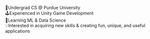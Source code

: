 <p>
  🚂Undergrad CS @ Purdue University
  <br>
  🕹️Experienced in Unity Game Development
  <br>
  📖Learning ML & Data Science
  <br>
  💡Interested in acquiring new skills & creating fun, unique, and useful applications
</p>



<!---
ng-daniel/ng-daniel is a ✨ special ✨ repository because its `README.md` (this file) appears on your GitHub profile.
You can click the Preview link to take a look at your changes.
--->
